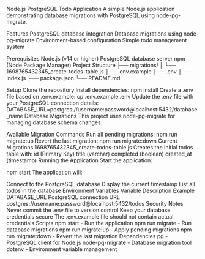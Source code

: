 Node.js PostgreSQL Todo Application
A simple Node.js application demonstrating database migrations with PostgreSQL using node-pg-migrate.

Features
PostgreSQL database integration
Database migrations using node-pg-migrate
Environment-based configuration
Simple todo management system

Prerequisites
Node.js (v14 or higher)
PostgreSQL database server
npm (Node Package Manager)
Project Structure
├── migrations/
│   └── 1698765432345_create-todos-table.js
├── .env.example
├── .env
├── index.js
├── package.json
└── README.md

Setup
Clone the repository
Install dependencies:
npm install
Create a .env file based on .env.example:
cp .env.example .env
Update the .env file with your PostgreSQL connection details:
DATABASE_URL=postgres://username:password@localhost:5432/database_name
Database Migrations
This project uses node-pg-migrate for managing database schema changes.

Available Migration Commands
Run all pending migrations:
npm run migrate:up
Revert the last migration:
npm run migrate:down
Current Migrations
1698765432345_create-todos-table.js
Creates the initial todos table with:
id (Primary Key)
title (varchar)
completed (boolean)
created_at (timestamp)
Running the Application
Start the application:

npm start
The application will:

Connect to the PostgreSQL database
Display the current timestamp
List all todos in the database
Environment Variables
Variable	Description	Example
DATABASE_URL	PostgreSQL connection URL	postgres://username:password@localhost:5432/todos
Security Notes
Never commit the .env file to version control
Keep your database credentials secure
The .env.example file should not contain actual credentials
Scripts
npm start - Run the application
npm run migrate - Run database migrations
npm run migrate:up - Apply pending migrations
npm run migrate:down - Revert the last migration
Dependencies
pg - PostgreSQL client for Node.js
node-pg-migrate - Database migration tool
dotenv - Environment variable management
